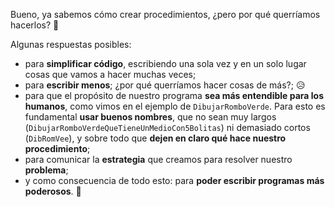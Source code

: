 Bueno, ya sabemos cómo crear procedimientos, ¿pero por qué querríamos hacerlos? :thought_balloon:

Algunas respuestas posibles:

- para **simplificar código**, escribiendo una sola vez y en un solo lugar cosas que vamos a hacer muchas veces;
- para **escribir menos**; ¿por qué querríamos hacer cosas de más?; :disappointed_relieved:
- para que el propósito de nuestro programa **sea más entendible para los humanos**, como vimos en el ejemplo de `DibujarRomboVerde`. Para esto es fundamental **usar buenos nombres**, que no sean muy largos (`DibujarRomboVerdeQueTieneUnMedioCon5Bolitas`) ni demasiado cortos (`DibRomVee`), y sobre todo que **dejen en claro qué hace nuestro procedimiento**;
- para comunicar la **estrategia** que creamos para resolver nuestro **problema**;
- y como consecuencia de todo esto: para **poder escribir programas más poderosos**. :raised_hands: